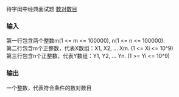 待字闺中经典面试题 [数对数目](http://t.cn/RhAWiOP)
### 输入
第一行包含两个整数m(1 <= m <= 100000), n(1 <= n <= 100000).  
第二行包含m个正整数，代表X数组：X1, X2, ... Xm. (1 <= Xi <= 10^9)  
第三行包含n个正整数，代表Y数组：Y1, Y2, ... Yn. (1 >= Yi <= 10^9)
### 输出
一个整数，代表符合条件的数对数目
